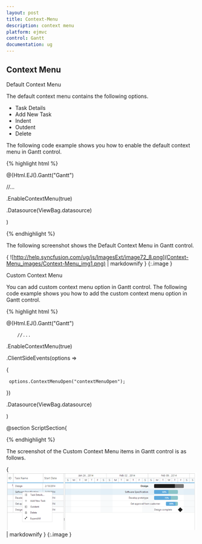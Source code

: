```yaml
---
layout: post
title: Context-Menu
description: context menu
platform: ejmvc
control: Gantt
documentation: ug
---
```


## Context Menu

Default Context Menu

The default context menu contains the following options.

* Task Details
* Add New Task
* Indent
* Outdent
* Delete

The following code example shows you how to enable the default context menu in Gantt control.





{% highlight html %}



@(Html.EJ().Gantt("Gantt")

 //...

 .EnableContextMenu(true)

 .Datasource(ViewBag.datasource)

 )



{% endhighlight %}





The following screenshot shows the Default Context Menu in Gantt control.



{ ![http://help.syncfusion.com/ug/js/ImagesExt/image72_8.png](Context-Menu_images/Context-Menu_img1.png) | markdownify }
{:.image }


Custom Context Menu

You can add custom context menu option in Gantt control. The following code example shows you how to add the custom context menu option in Gantt control.





{% highlight html %}



@(Html.EJ().Gantt("Gantt")

        //...

 .EnableContextMenu(true)

 .ClientSideEvents(options =>

 {

     options.ContextMenuOpen("contextMenuOpen");

 })

 .Datasource(ViewBag.datasource)

 )



@section ScriptSection{

   <script type="text/javascript">



       function contextMenuOpen(args) {

           args.contextMenuItems.push(

               {

                   headerText: "ExpandAll",

                   iconPath: "url(../images/Expand All.png)",

                   evenHandler: function () {

                       //event handler for custom menu items

                   }

               });

       }

     </script>





{% endhighlight %}





The screenshot of the Custom Context Menu items in Gantt control is as follows.



{ ![C:/Users/Rajasekar/Desktop/IMG_17062014_121224.png](Context-Menu_images/Context-Menu_img2.png) | markdownify }
{:.image }


